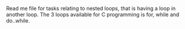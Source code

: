 Read me file for tasks relating to nested loops, that is having a loop in another loop.
The 3 loops available for C programming is for, while and do..while.
